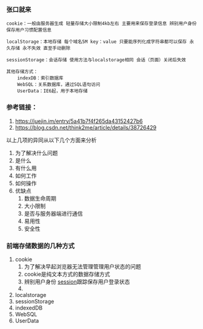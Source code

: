 ### 张口就来

    cookie：一般由服务器生成 轻量存储大小限制4kb左右 主要用来保存登录信息 辨别用户身份 保存用户习惯配置信息

    localStorage：本地存储 每个域名5M key：value 只要能序列化成字符串都可以保存 永久存储 永不失效 直至手动删除

    sessionStorage：会话存储 使用方法与localstorage相同 会话（页面）关闭后失效

    其他存储方式：
        indexDB：索引数据库
        WebSQL：关系数据库，通过SQL语句访问
        UserData：IE6起，用于本地存储
### 参考链接：
1. https://juejin.im/entry/5a41b7f4f265da43152427b6
2. https://blog.csdn.net/think2me/article/details/38726429

以上几项的异同从以下几个方面来分析

1. 为了解决什么问题
2. 是什么
3. 有什么用
4. 如何工作
5. 如何操作
6. 优缺点
   1. 数据生命周期
   2. 大小限制
   3. 是否与服务器端进行通信
   4. 易用性
   5. 安全性
   
### 前端存储数据的几种方式

1. cookie
   1. 为了解决早起浏览器无法管理管理用户状态的问题
   2. cookie是纯文本方式的数据存储方式
   3. 辨别用户身份 [session](https://blog.csdn.net/think2me/article/details/38726429)跟踪保存用户登录状态
   4. 
2. localstorage
3. sessionStorage
4. indexedDB
5. WebSQL
6. UserData
   